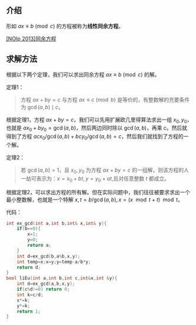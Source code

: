 ## 介绍

形如 $ax \equiv b \pmod c$ 的方程被称为**线性同余方程**。

[[NOIp 2013]同余方程](https://www.luogu.org/problemnew/show/P1082)

## 求解方法

根据以下两个定理，我们可以求出同余方程 $ax \equiv b \pmod c$ 的解。

定理1：
> 方程 $ax+by=c$ 与方程 $ax \equiv c \pmod b$ 是等价的，有整数解的充要条件为 $\gcd(a,b) \mid c$。

根据定理1，方程 $ax+by=c$，我们可以先用扩展欧几里得算法求出一组 $x_0,y_0$，也就是 $ax_0+by_0=\gcd(a,b)$，然后两边同时除以 $\gcd(a,b)$，再乘 $c$。然后就得到了方程 $acx_0/\gcd(a,b)+bcy_0/\gcd(a,b)=c$，然后我们就找到了方程的一个解。

定理2：
> 若 $\gcd(a,b)=1$，且 $x_0,y_0$ 为方程 $ax+by=c$ 的一组解，则该方程的人一劫可表示为：$x=x_0+bt,y=y_0+at$,且对任意整数 $t$ 都成立。

根据定理2，可以求出方程的所有解。但在实际问题中，我们往往被要求求出一个最小整数解，也就是一个特解 $x,t=b/\gcd(a,b),x=(x \mod t+t)\mod t$。

代码：

```cpp
int ex_gcd(int a,int b,int& x,int& y){
    if(b==0){
        x=1;
        y=0;
        return a;
    }
    int d=ex_gcd(b,a%b,x,y);
    int temp=x;x=y;y=temp-a/b*y;
    return d;
}
bool liEu(int a,int b,int c,int&x,int &y){
    int d=ex_gcd(a,b,x,y);
    if(c%d!=0) return 0;
    int k=c/d;
    x*=k;
    y*=k;
    return 1;
}
```
